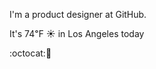 I'm a product designer at GitHub.

It's 74&#8457; &#9728; in Los Angeles today

:octocat::fried_shrimp: